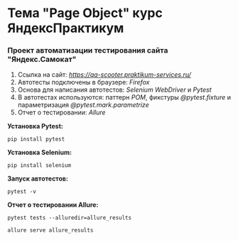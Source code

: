 # **Тема "Page Object" курс ЯндексПрактикум**

### Проект автоматизации тестирования сайта "Яндекс.Самокат"

1. Ссылка на сайт: *https://qa-scooter.praktikum-services.ru/*
2. Автотесты подключены в браузере: *Firefox*
3. Основа для написания автотестов: *Selenium WebDriver* и *Pytest*
4. В автотестах используются: паттерн *POM*, фикстуры *@pytest.fixture* и параметризация *@pytest.mark.parametrize*
5. Отчет о тестировании: *Allure*

**Установка Pytest:**
````
pip install pytest
````

**Установка Selenium:**
````
pip install selenium
````

**Запуск автотестов:**
````
pytest -v
````

**Отчет о тестировании Allure:**
````
pytest tests --alluredir=allure_results
````
````
allure serve allure_results
````